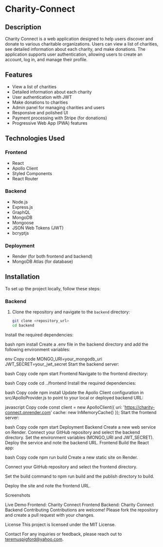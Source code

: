 # Charity-Connect
## Description

Charity Connect is a web application designed to help users discover and donate to various charitable organizations. Users can view a list of charities, see detailed information about each charity, and make donations. The application supports user authentication, allowing users to create an account, log in, and manage their profile.

## Features

- View a list of charities
- Detailed information about each charity
- User authentication with JWT
- Make donations to charities
- Admin panel for managing charities and users
- Responsive and polished UI
- Payment processing with Stripe (for donations)
- Progressive Web App (PWA) features

## Technologies Used

### Frontend

- React
- Apollo Client
- Styled Components
- React Router

### Backend

- Node.js
- Express.js
- GraphQL
- MongoDB
- Mongoose
- JSON Web Tokens (JWT)
- bcryptjs

### Deployment

- Render (for both frontend and backend)
- MongoDB Atlas (for database)

## Installation

To set up the project locally, follow these steps:

### Backend

1. Clone the repository and navigate to the `backend` directory:
   ```bash
   git clone <repository_url>
   cd backend
Install the required dependencies:

bash
npm install
Create a .env file in the backend directory and add the following environment variables:

env
Copy code
MONGO_URI=your_mongodb_uri
JWT_SECRET=your_jwt_secret
Start the backend server:

bash
Copy code
npm start
Frontend
Navigate to the frontend directory:

bash
Copy code
cd ../frontend
Install the required dependencies:

bash
Copy code
npm install
Update the Apollo Client configuration in src/ApolloProvider.js to point to your local or deployed backend URL:

javascript
Copy code
const client = new ApolloClient({
  uri: 'https://charity-connect.onrender.com'
  cache: new InMemoryCache()
});
Start the frontend server:

bash
Copy code
npm start
Deployment
Backend
Create a new web service on Render.
Connect your GitHub repository and select the backend directory.
Set the environment variables (MONGO_URI and JWT_SECRET).
Deploy the service and note the backend URL.
Frontend
Build the React app:

bash
Copy code
npm run build
Create a new static site on Render.

Connect your GitHub repository and select the frontend directory.

Set the build command to npm run build and the publish directory to build.

Deploy the site and note the frontend URL.

Screenshots

Live Demo
Frontend: Charity Connect Frontend
Backend: Charity Connect Backend
Contributing
Contributions are welcome! Please fork the repository and create a pull request with your changes.

License
This project is licensed under the MIT License.

Contact
For any inquiries or feedback, please reach out to teremuspigford@yahoo.com.

